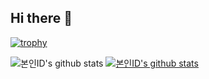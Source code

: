 ## Hi there 👋

[![trophy](https://github-profile-trophy.vercel.app/?username=seongraeNaver)](https://github.com/ryo-ma/github-profile-trophy)


![본인ID's github stats](https://github-readme-stats.vercel.app/api?username=seongraeNaver&show_icons=true)
[![본인ID's github stats](https://github-readme-stats.vercel.app/api/top-langs/?username=seongraeNaver&show_icons=true&hide_border=true&title_color=004386&icon_color=004386&layout=compact)](https://github.com/seongraeNaver)
